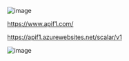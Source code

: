 ![image](https://github.com/user-attachments/assets/245e777d-0a70-4863-810c-1d9625c76871)

https://www.apif1.com/

https://apif1.azurewebsites.net/scalar/v1

![image](https://github.com/user-attachments/assets/2c7a06ba-5781-459c-918c-ea16e2a20b2d)

